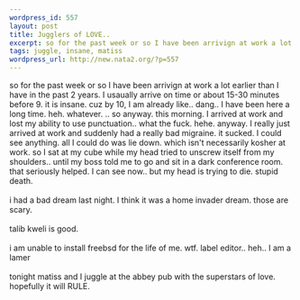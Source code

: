```yaml
--- 
wordpress_id: 557
layout: post
title: Jugglers of LOVE..
excerpt: so for the past week or so I have been arrivign at work a lot earlier than I have in the past 2 years. I usaually arrive on time or about 15-30 minutes before 9. it is insane. cuz by 10, I am already like.. dang.. I have been here a long time. heh. whatever. .. so anyway. this morning. I arrived at work and lost my ability to use punctuation.. what the fuck. hehe. anyway. I really just arrived at...
tags: juggle, insane, matiss
wordpress_url: http://new.nata2.org/?p=557
---
```

so for the past week or so I have been arrivign at work a lot earlier than I have in the past 2 years. I usaually arrive on time or about 15-30 minutes before 9. it is insane. cuz by 10, I am already like.. dang.. I have been here a long time. heh. whatever. .. so anyway. this morning. I arrived at work and lost my ability to use punctuation.. what the fuck. hehe. anyway. I really just arrived at work and suddenly had a really bad migraine. it sucked. I could see anything. all I could do was lie down. which isn't necessarily kosher at work. so I sat at my cube while my head tried to unscrew itself from my shoulders.. until my boss told me to go and sit in a dark conference room. that seriously helped. I can see now.. but my head is trying to die. stupid death. <br/><br/>i had a bad dream last night. I think it was a home invader dream. those are scary. <br/><br/>talib kweli is good. <br/><br/>i am unable to install freebsd for the life of me. wtf. label editor.. heh.. I am a lamer<br/><br/>tonight matiss and I juggle at the abbey pub with the superstars of love. hopefully it will RULE.
